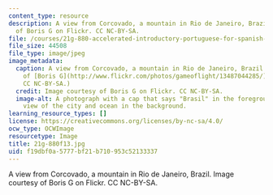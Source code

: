 ```yaml
---
content_type: resource
description: A view from Corcovado, a mountain in Rio de Janeiro, Brazil. Image courtesy
  of Boris G on Flickr. CC NC-BY-SA.
file: /courses/21g-880-accelerated-introductory-portuguese-for-spanish-speakers-fall-2013/f19dbf0a5777bf21b710953c52133337_21g-880f13.jpg
file_size: 44508
file_type: image/jpeg
image_metadata:
  caption: A view from Corcovado, a mountain in Rio de Janeiro, Brazil. (Image courtesy
    of [Boris G](http://www.flickr.com/photos/gameoflight/13487044285/) on Flickr.
    CC NC-BY-SA.)
  credit: Image courtesy of Boris G on Flickr. CC NC-BY-SA.
  image-alt: A photograph with a cap that says "Brasil" in the foreground, with the
    view of the city and ocean in the background.
learning_resource_types: []
license: https://creativecommons.org/licenses/by-nc-sa/4.0/
ocw_type: OCWImage
resourcetype: Image
title: 21g-880f13.jpg
uid: f19dbf0a-5777-bf21-b710-953c52133337
---
```

A view from Corcovado, a mountain in Rio de Janeiro, Brazil. Image courtesy of Boris G on Flickr. CC NC-BY-SA.